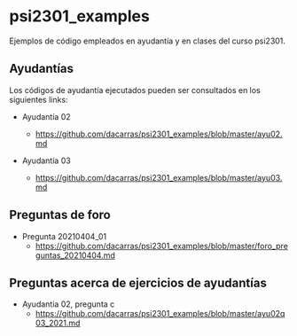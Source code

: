 # psi2301_examples
Ejemplos de código empleados en ayudantía y en clases del curso psi2301.

## Ayudantías

Los códigos de ayudantía ejecutados pueden ser consultados en los siguientes links:

- Ayudantía 02
  + https://github.com/dacarras/psi2301_examples/blob/master/ayu02.md

- Ayudantía 03
  + https://github.com/dacarras/psi2301_examples/blob/master/ayu03.md
  
## Preguntas de foro

- Pregunta 20210404_01
  + https://github.com/dacarras/psi2301_examples/blob/master/foro_preguntas_20210404.md
  
## Preguntas acerca de ejercicios de ayudantías

- Ayudantia 02, pregunta c
  + https://github.com/dacarras/psi2301_examples/blob/master/ayu02q03_2021.md


